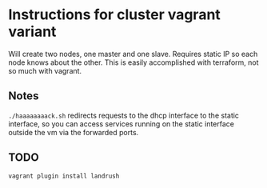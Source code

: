 # Instructions for cluster vagrant variant

Will create two nodes, one master and one slave.
Requires static IP so each node knows about the other.  This is easily accomplished with terraform, not so much with vagrant.

## Notes
`./haaaaaaaack.sh` redirects requests to the dhcp interface to the static interface, so you can access services
running on the static interface outside the vm via the forwarded ports.

## TODO
`vagrant plugin install landrush`
